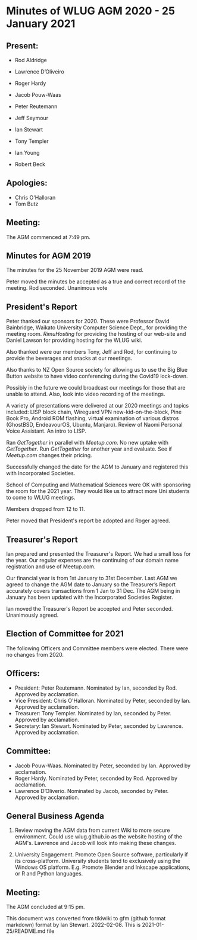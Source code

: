 # Minutes of WLUG AGM 2020 - 25 January 2021

## Present:

  - Rod Aldridge
  - Lawrence D’Oliveiro
  - Roger Hardy
  - Jacob Pouw-Waas
  - Peter Reutemann
  - Jeff Seymour
  - Ian Stewart
  - Tony Templer
  - Ian Young

  - Robert Beck

## Apologies:

  - Chris O'Halloran
  - Tom Butz

## Meeting:

The AGM commenced at 7:49 pm.

## Minutes for AGM 2019

The minutes for the 25 November 2019 AGM were read.

Peter moved the minutes be accepted as a true and correct record of the
meeting. Rod seconded. Unanimous vote

## President's Report

Peter thanked our sponsors for 2020. These were Professor David
Bainbridge, Waikato University Computer Science Dept., for providing the
meeting room. *RimuHosting* for providing the hosting of our web-site and
Daniel Lawson for providing hosting for the WLUG wiki.

Also thanked were our members Tony, Jeff and Rod, for continuing to
provide the beverages and snacks at our meetings.

Also thanks to NZ Open Source society for allowing us to use the Big
Blue Button website to have video conferencing during the Covid19
lock-down.

Possibly in the future we could broadcast our meetings for those that
are unable to attend. Also, look into video recording of the meetings.

A variety of presentations were delivered at our 2020 meetings and
topics included: LISP block chain, Wireguard VPN new-kid-on-the-block,
Pine Book Pro, Android ROM flashing, virtual examination of various
distros (GhostBSD, EndeavourOS, Ubuntu, Manjaro). Review of Naomi
Personal Voice Assistant. An intro to LISP.

Ran *GetTogether* in parallel with *Meetup.com*. No new uptake with
*GetTogether*. Run *GetTogether* for another year and evaluate. See if
*Meetup.com* changes their pricing.

Successfully changed the date for the AGM to January and registered this
with Incorporated Societies.

School of Computing and Mathematical Sciences were OK with sponsoring
the room for the 2021 year. They would like us to attract more Uni
students to come to WLUG meetings.

Members dropped from 12 to 11.

Peter moved that President's report be adopted and Roger agreed.

## Treasurer's Report

Ian prepared and presented the Treasurer's Report. We had a small loss
for the year. Our regular expenses are the continuing of our domain name
registration and use of Meetup.com.

Our financial year is from 1st January to 31st December. Last AGM we
agreed to change the AGM date to January so the Treasurer’s Report
accurately covers transactions from 1 Jan to 31 Dec. The AGM being in
January has been updated with the Incorporated Societies Register.

Ian moved the Treasurer's Report be accepted and Peter seconded.
Unanimously agreed.

## Election of Committee for 2021

The following Officers and Committee members were elected. There were no
changes from 2020.

## Officers:

  - President: Peter Reutemann. Nominated by Ian, seconded by Rod.
    Approved by acclamation.
  - Vice President: Chris O'Halloran. Nominated by Peter, seconded by
    Ian. Approved by acclamation.
  - Treasurer: Tony Templer. Nominated by Ian, seconded by Peter.
    Approved by acclamation.
  - Secretary: Ian Stewart. Nominated by Peter, seconded by Lawrence.
    Approved by acclamation.

## Committee:

  - Jacob Pouw-Waas. Nominated by Peter, seconded by Ian. Approved by
    acclamation.
  - Roger Hardy. Nominated by Peter, seconded by Rod. Approved by
    acclamation.
  - Lawrence D’Oliverio. Nominated by Jacob, seconded by Peter. Approved
    by acclamation.

## General Business Agenda

1. Review moving the AGM data from current Wiki to more secure
environment. Could use wlug.github.io as the website hosting of the
AGM's. Lawrence and Jacob will look into making these changes.

2. University Engagement. Promote Open Source software, particularly if
its cross-platform. University students tend to exclusively using the
Windows OS platform. E.g. Promote Blender and Inkscape applications, or
R and Python languages.

## Meeting:

The AGM concluded at 9:15 pm.


This document was converted from tikiwiki to gfm (github format markdown) format by Ian Stewart. 2022-02-08.
This is 2021-01-25/README.md file
